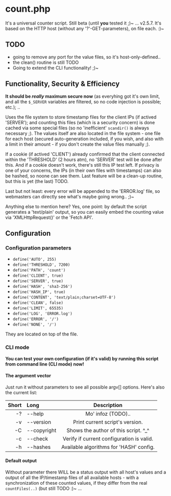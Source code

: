 # count.php
It's a universal counter script. Still beta (until **you** tested it ;)~ ... v2.5.7.
It's based on the HTTP host (without any '?'-GET-parameters), on file each. :)~

## TODO
* going to remove any port for the value files, so it's host-only-defined..
* the clean() routine is still TODO
* Going to extend the CLI functionality! ;)~

## Functionality, Security & Efficiency
**It should be _really_ maximum secure now** (as everyhing got it's own limit, and all the
`$_SERVER` variables are filtered, so no code injection is possible; etc.); ..

Uses the file system to store timestamp files for the client IPs (if actived 'SERVER'); and
counting this files (which is a security concern) is done cached via some special files (so
no 'inefficient' `scandir()` is always necessary ;). The values itself are also located in
the file system - one file for each host (secured auto-generation included, if you wish, and
also with a limit in their amount - if you don't create the value files manually ;).

If a cookie (if actived 'CLIENT') already confirmed that the client connected within the
'THRESHOLD' (2 hours atm), no 'SERVER' test will be done after this. And if a cookie doesn't
work, there's still this IP test left. If privacy is one of your concerns, the IPs (in their
own files with timestamps) can also be hashed, so noone can see them. Last feature will be
a clean-up routine, but this is yet (the last) TODO.

Last but not least: every error will be appended to the 'ERROR.log' file, so webmasters can
directly see what's maybe going wrong.. ;)~

Anything else to mention here? Yes, one point: by default the script generates a 'text/plain'
output, so you can easily embed the counting value via 'XMLHttpRequest()' or the 'Fetch API'.

## Configuration

### Configuration parameters

* `define('AUTO', 255)`
* `define('THRESHOLD', 7200)`
* `define('PATH', 'count')`
* `define('CLIENT', true)`
* `define('SERVER', true)`
* `define('HASH', 'sha3-256')`
* `define('HASH_IP', true)`
* `define('CONTENT', 'text/plain;charset=UTF-8')`
* `define('CLEAN', false)`
* `define('LIMIT', 65535)`
* `define('LOG', 'ERROR.log')`
* `define('ERROR', '/')`
* `define('NONE', '/')`

They are located on top of the file.

### CLI mode
**You can test your own configuration (if it's valid) by running this script from command line
(CLI mode) now!**

#### The argument vector
Just run it without parameters to see all possible argv[] options.
Here's also the current list:

| Short | Long        | Description                               |
| ----: | :---------- | :---------------------------------------: |
|    -? | --help      | Mo' infoz (TODO)..                        |
|    -v | --version   | Print current script's version.           |
|    -C | --copyright | Shows the author of this script. ^_^      |
|    -c | --check     | Verify if current configuration is valid. |
|    -h | --hashes    | Available algorithms for 'HASH' config.   |

#### Default output
Without parameter there WILL be a status output with all host's values and a output of all the
IP/timestamp files of all available hosts - with a synchronization of these counted values,
if they differ from the real `countFiles(..)` (but still TODO :)~ ...

